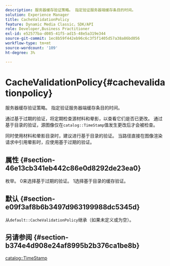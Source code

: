 ```yaml
---
description: 服务器缓存验证策略。 指定验证服务器端缓存条目的时间。
solution: Experience Manager
title: CacheValidationPolicy
feature: Dynamic Media Classic，SDK/API
role: Developer,Business Practitioner
exl-id: e52577ba-d085-41f5-ad15-48e5a319e344
source-git-commit: 1ec8b59f442eb96c6c3f5f1405d57a38a86bd056
workflow-type: tm+mt
source-wordcount: '109'
ht-degree: 3%

---
```


# CacheValidationPolicy{#cachevalidationpolicy}

服务器缓存验证策略。 指定验证服务器端缓存条目的时间。

通过基于过期的验证，将定期检查源材料和晕影，以查看它们是否已更改。 通过基于目录的验证，源图像仅在`catalog::TimeStamp`值发生更改后才会被检查。

同时使用材料和晕影目录时，建议进行基于目录的验证。 当路径直接在图像渲染请求中引用晕影时，应使用基于过期的验证。

## 属性 {#section-46e13cb341eb442c86e0d8292de23ea0}

枚举。 0来选择基于过期的验证。 1选择基于目录的缓存验证。

## 默认 {#section-e09f3af8b6b3497d963199988dc5345d}

从`default::CacheValidationPolicy`继承（如果未定义或为空）。

## 另请参阅 {#section-b374e4d908e24af8995b2b376ca1be8b}

[catalog::TimeStamp](../../../../../ir-api/material-cat/image-rendering-api-ref/c-ir-material-catalog/c-ir-material-data-reference/r-ir-timestamp-dataref.md#reference-6daf7973dc4f4b4e9e8165756db7c319)
